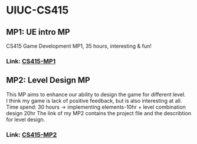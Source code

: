 # UIUC-CS415
## MP1: UE intro MP
CS415 Game Development MP1, 35 hours, interesting &amp; fun!
### Link: [CS415-MP1](https://zjuintl-my.sharepoint.com/:u:/g/personal/mingzhi_22_intl_zju_edu_cn/ETDX2iu4aGJDuSnB0k1VYyYBqeIix7pUmKBg3lLcPqAQVQ?e=V3h398) 
## MP2: Level Design MP
This MP aims to enhance our ability to design the game for different level.  
I think my game is lack of positive feedback, but is also interesting at all.
Time spend: 30 hours -> implementing elements-10hr + level combination design 20hr
The link of my MP2 contains the project file and the describtion for level design.
### Link: [CS415-MP2](https://zjuintl-my.sharepoint.com/:f:/g/personal/mingzhi_22_intl_zju_edu_cn/En6Wws_0V3xHkzFxA59_YiYBOz5dfOPLn7umN0RqPQJM5Q?e=8pbmbS) 
